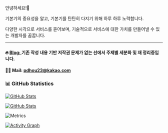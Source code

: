 안녕하세요!🙂

기본기의 중요성을 알고, 기본기를 탄탄히 다지기 위해 하루 하루 노력합니다.

다양한 시각으로 서비스를 뜯어보며, 기술적으로 서비스에 대한 가치를 만들어낼 수 있는 개발자를 꿈꿉니다.

---

#### 🔥 [Blog: ](https://devtheo.tistory.com/)기존 작성 내용 기반 저작권 문제가 없는 선에서 주제별 세분화 및 재 정리중입니다.
#### 🙏🏻 Mail: pdhou23@kakao.com
<!---
Hosinging/Hosinging is a ✨ special ✨ repository because its `README.md` (this file) appears on your GitHub profile.
You can click the Preview link to take a look at your changes.
--->

### 📊 GitHub Statistics

<!-- 전체 통계 (커밋 수 포함) -->
[![GitHub Stats](https://github-readme-stats.vercel.app/api?username=Hosinging&show_icons=true&theme=yeblu&include_all_commits=true&count_private=true)](https://github.com/anuraghazra/github-readme-stats)

<!-- 최근 1년 통계 (커밋 수 포함) -->
[![GitHub Stats](https://github-readme-stats.vercel.app/api?username=Hosinging&show_icons=true&theme=yeblu&count_private=true)](https://github.com/anuraghazra/github-readme-stats)

![Metrics](https://metrics.lecoq.io/Hosinging?template=classic&base.activity=0&base.community=0&base.repositories=0&base.metadata=0&commits=1&commits.limit=200&config.timezone=Asia%2FSeoul)

<!-- 활동 그래프 -->
[![Activity Graph](https://github-readme-activity-graph.vercel.app/graph?username=Hosinging&theme=react-dark)](https://github.com/ashutosh00710/github-readme-activity-graph)
